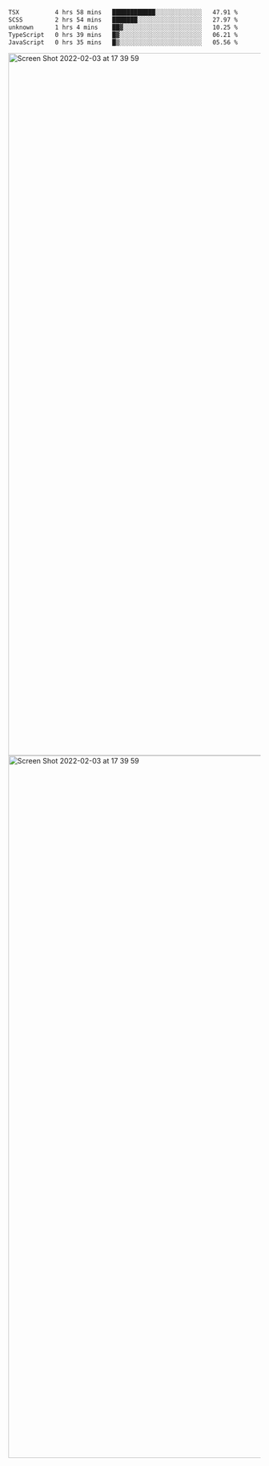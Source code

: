 <!--START_SECTION:waka-->

```txt
TSX          4 hrs 58 mins   ████████████░░░░░░░░░░░░░   47.91 %
SCSS         2 hrs 54 mins   ███████░░░░░░░░░░░░░░░░░░   27.97 %
unknown      1 hrs 4 mins    ██▓░░░░░░░░░░░░░░░░░░░░░░   10.25 %
TypeScript   0 hrs 39 mins   █▓░░░░░░░░░░░░░░░░░░░░░░░   06.21 %
JavaScript   0 hrs 35 mins   █▒░░░░░░░░░░░░░░░░░░░░░░░   05.56 %
```

<!--END_SECTION:waka-->

<img width="1400" alt="Screen Shot 2022-02-03 at 17 39 59" src="https://user-images.githubusercontent.com/45716542/152387304-f2b60485-53a6-4f4b-a818-5cefb1b0c0ae.png">
<img width="1400" alt="Screen Shot 2022-02-03 at 17 39 59" src="https://user-images.githubusercontent.com/45716542/152387273-ea5cdf21-2a45-44da-8bef-00c1763b1d42.png">
